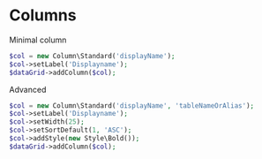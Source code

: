 # Columns

Minimal column
```php
$col = new Column\Standard('displayName');
$col->setLabel('Displayname');
$dataGrid->addColumn($col);
```

Advanced
```php
$col = new Column\Standard('displayName', 'tableNameOrAlias');
$col->setLabel('Displayname');
$col->setWidth(25);
$col->setSortDefault(1, 'ASC');
$col->addStyle(new Style\Bold());
$dataGrid->addColumn($col);
```
